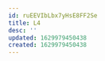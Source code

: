 ```yaml
---
id: ruEEVIbLbx7yHsE8FF2Se
title: L4
desc: ''
updated: 1629979450438
created: 1629979450438
---
```


